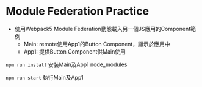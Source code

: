 # Module Federation Practice

- 使用Webpack5 Module Federation動態載入另一個JS應用的Component範例
  - Main: remote使用App1的Button Component，顯示於應用中
  - App1: 提供Button Component供Main使用

`npm run install` 安裝Main及App1 node_modules

`npm run start` 執行Main及App1